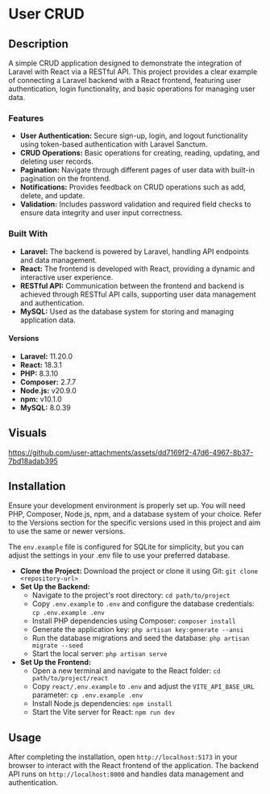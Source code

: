 # User CRUD

## Description

A simple CRUD application designed to demonstrate the integration of Laravel with React via a RESTful API. This project provides a clear example of connecting a Laravel backend with a React frontend, featuring user authentication, login functionality, and basic operations for managing user data.

### Features

- **User Authentication:** Secure sign-up, login, and logout functionality using token-based authentication with Laravel Sanctum.
- **CRUD Operations:** Basic operations for creating, reading, updating, and deleting user records.
- **Pagination:** Navigate through different pages of user data with built-in pagination on the frontend.
- **Notifications:** Provides feedback on CRUD operations such as add, delete, and update.
- **Validation:** Includes password validation and required field checks to ensure data integrity and user input correctness.

### Built With

- **Laravel:** The backend is powered by Laravel, handling API endpoints and data management.
- **React:** The frontend is developed with React, providing a dynamic and interactive user experience.
- **RESTful API:** Communication between the frontend and backend is achieved through RESTful API calls, supporting user data management and authentication.
- **MySQL:** Used as the database system for storing and managing application data.

#### Versions

- **Laravel:** 11.20.0
- **React:** 18.3.1
- **PHP:** 8.3.10
- **Composer:** 2.7.7
- **Node.js:** v20.9.0
- **npm:** v10.1.0
- **MySQL:** 8.0.39

## Visuals

https://github.com/user-attachments/assets/dd7169f2-47d6-4967-8b37-7bd18adab395

## Installation

Ensure your development environment is properly set up. You will need PHP, Composer, Node.js, npm, and a database system of your choice. Refer to the Versions section for the specific versions used in this project and aim to use the same or newer versions.

The `env.example` file is configured for SQLite for simplicity, but you can adjust the settings in your .env file to use your preferred database.

- **Clone the Project:** Download the project or clone it using Git: `git clone <repository-url>`
- **Set Up the Backend:**
    - Navigate to the project's root directory: `cd path/to/project`
    - Copy `.env.example` to `.env` and configure the database credentials: `cp .env.example .env`
    - Install PHP dependencies using Composer: `composer install`
    - Generate the application key: `php artisan key:generate --ansi`
    - Run the database migrations and seed the database: `php artisan migrate --seed`
    - Start the local server: `php artisan serve`
- **Set Up the Frontend:**
    - Open a new terminal and navigate to the React folder: `cd path/to/project/react`
    - Copy `react/.env.example` to `.env` and adjust the `VITE_API_BASE_URL` parameter: `cp .env.example .env`
    - Install Node.js dependencies: `npm install`
    - Start the Vite server for React: `npm run dev`

## Usage

After completing the installation, open `http://localhost:5173` in your browser to interact with the React frontend of the application. The backend API runs on `http://localhost:8000` and handles data management and authentication.
